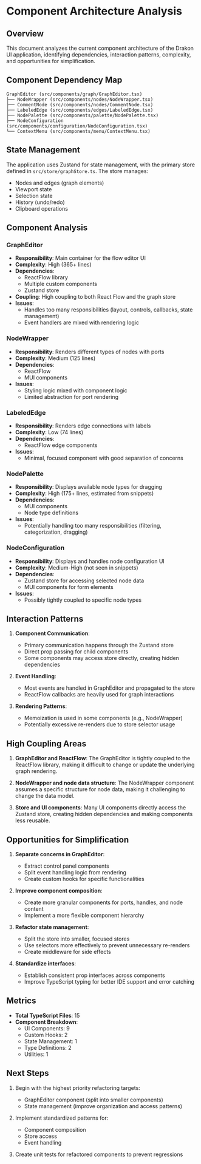 # Component Architecture Analysis

## Overview

This document analyzes the current component architecture of the Drakon UI application, identifying dependencies, interaction patterns, complexity, and opportunities for simplification.

## Component Dependency Map

```
GraphEditor (src/components/graph/GraphEditor.tsx)
├── NodeWrapper (src/components/nodes/NodeWrapper.tsx)
├── CommentNode (src/components/nodes/CommentNode.tsx)
├── LabeledEdge (src/components/edges/LabeledEdge.tsx)
├── NodePalette (src/components/palette/NodePalette.tsx)
├── NodeConfiguration (src/components/configuration/NodeConfiguration.tsx)
└── ContextMenu (src/components/menu/ContextMenu.tsx)
```

## State Management

The application uses Zustand for state management, with the primary store defined in `src/store/graphStore.ts`. The store manages:

- Nodes and edges (graph elements)
- Viewport state
- Selection state
- History (undo/redo)
- Clipboard operations

## Component Analysis

### GraphEditor
- **Responsibility**: Main container for the flow editor UI
- **Complexity**: High (365+ lines)
- **Dependencies**: 
  - ReactFlow library
  - Multiple custom components
  - Zustand store
- **Coupling**: High coupling to both React Flow and the graph store
- **Issues**: 
  - Handles too many responsibilities (layout, controls, callbacks, state management)
  - Event handlers are mixed with rendering logic

### NodeWrapper
- **Responsibility**: Renders different types of nodes with ports
- **Complexity**: Medium (125 lines)
- **Dependencies**:
  - ReactFlow
  - MUI components
- **Issues**:
  - Styling logic mixed with component logic
  - Limited abstraction for port rendering

### LabeledEdge
- **Responsibility**: Renders edge connections with labels
- **Complexity**: Low (74 lines)
- **Dependencies**:
  - ReactFlow edge components
- **Issues**:
  - Minimal, focused component with good separation of concerns

### NodePalette
- **Responsibility**: Displays available node types for dragging
- **Complexity**: High (175+ lines, estimated from snippets)
- **Dependencies**:
  - MUI components
  - Node type definitions
- **Issues**:
  - Potentially handling too many responsibilities (filtering, categorization, dragging)

### NodeConfiguration
- **Responsibility**: Displays and handles node configuration UI
- **Complexity**: Medium-High (not seen in snippets)
- **Dependencies**:
  - Zustand store for accessing selected node data
  - MUI components for form elements
- **Issues**:
  - Possibly tightly coupled to specific node types

## Interaction Patterns

1. **Component Communication**:
   - Primary communication happens through the Zustand store
   - Direct prop passing for child components
   - Some components may access store directly, creating hidden dependencies

2. **Event Handling**:
   - Most events are handled in GraphEditor and propagated to the store
   - ReactFlow callbacks are heavily used for graph interactions

3. **Rendering Patterns**:
   - Memoization is used in some components (e.g., NodeWrapper)
   - Potentially excessive re-renders due to store selector usage

## High Coupling Areas

1. **GraphEditor and ReactFlow**: The GraphEditor is tightly coupled to the ReactFlow library, making it difficult to change or update the underlying graph rendering.

2. **NodeWrapper and node data structure**: The NodeWrapper component assumes a specific structure for node data, making it challenging to change the data model.

3. **Store and UI components**: Many UI components directly access the Zustand store, creating hidden dependencies and making components less reusable.

## Opportunities for Simplification

1. **Separate concerns in GraphEditor**:
   - Extract control panel components
   - Split event handling logic from rendering
   - Create custom hooks for specific functionalities

2. **Improve component composition**:
   - Create more granular components for ports, handles, and node content
   - Implement a more flexible component hierarchy

3. **Refactor state management**:
   - Split the store into smaller, focused stores
   - Use selectors more effectively to prevent unnecessary re-renders
   - Create middleware for side effects

4. **Standardize interfaces**:
   - Establish consistent prop interfaces across components
   - Improve TypeScript typing for better IDE support and error catching

## Metrics

- **Total TypeScript Files**: 15
- **Component Breakdown**:
  - UI Components: 9
  - Custom Hooks: 2
  - State Management: 1
  - Type Definitions: 2
  - Utilities: 1

## Next Steps

1. Begin with the highest priority refactoring targets:
   - GraphEditor component (split into smaller components)
   - State management (improve organization and access patterns)

2. Implement standardized patterns for:
   - Component composition
   - Store access
   - Event handling

3. Create unit tests for refactored components to prevent regressions 